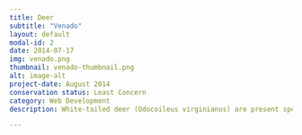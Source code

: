 ```yaml
---
title: Deer
subtitle: "Venado"
layout: default
modal-id: 2
date: 2014-07-17
img: venado.png
thumbnail: venado-thumbnail.png
alt: image-alt
project-date: August 2014
conservation status: Least Concern
category: Web Development
description: White-tailed deer (Odocoileus virginianus) are present specially in Machalilla National Park

---
```

